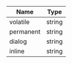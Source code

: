 | Name | Type |
|---|---|
| volatile | string |
| permanent | string |
| dialog | string |
| inline | string |